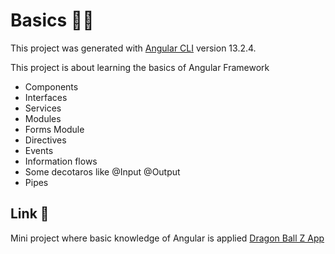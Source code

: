 # Basics 👩‍💻

This project was generated with [Angular CLI](https://github.com/angular/angular-cli) version 13.2.4.

This project is about learning the basics of Angular Framework
- Components
- Interfaces
- Services
- Modules
- Forms Module
- Directives
- Events
- Information flows
- Some decotaros like @Input @Output
- Pipes


## Link 🔗
Mini project where basic knowledge of Angular is applied [Dragon Ball Z App](https://profound-conkies-463157.netlify.app/)

